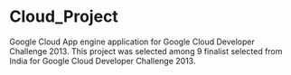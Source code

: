 Cloud_Project
=============
Google Cloud App engine application for Google Cloud Developer Challenge 2013. This project was selected among 9
finalist selected from India for Google Cloud Developer Challenge 2013.
